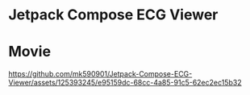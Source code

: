 # Jetpack Compose ECG Viewer


# Movie

https://github.com/mk590901/Jetpack-Compose-ECG-Viewer/assets/125393245/e95159dc-68cc-4a85-91c5-62ec2ec15b32

